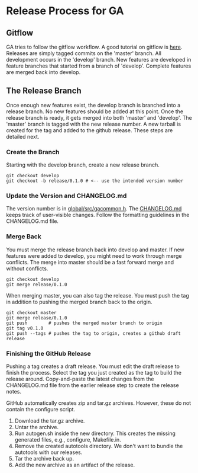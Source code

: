 # Release Process for GA

## Gitflow

GA tries to follow the gitflow workflow.  A good tutorial on gitflow is [here](https://www.atlassian.com/git/tutorials/comparing-workflows/gitflow-workflow).  Releases are simply tagged commits on the 'master' branch.  All development occurs in the 'develop' branch.  New features are developed in feature branches that started from a branch of 'develop'.  Complete features are merged back into develop.

## The Release Branch

Once enough new features exist, the develop branch is branched into a release branch.  No new features should be added at this point.  Once the release branch is ready, it gets merged into both 'master' and 'develop'.  The 'master' branch is tagged with the new release number.  A new tarball is created for the tag and added to the github release.   These steps are detailed next.

### Create the Branch

Starting with the develop branch, create a new release branch.
```
git checkout develop
git checkout -b release/0.1.0 # <-- use the intended version number
```

### Update the Version and CHANGELOG.md

The version number is in [global/src/gacommon.h](global/src/gacommon.h).  The [CHANGELOG.md](CHANGELOG.md) keeps track of user-visible changes.  Follow the formatting guidelines in the CHANGELOG.md file.

### Merge Back

You must merge the release branch back into develop and master.  If new features were added to develop, you might need to work through merge conflicts.  The merge into master should be a fast forward merge and without conflicts.
```
git checkout develop
git merge release/0.1.0
```
When merging master, you can also tag the release.  You must push the tag in addition to pushing the merged branch back to the origin.
```
git checkout master
git merge release/0.1.0
git push        # pushes the merged master branch to origin
git tag v0.1.0
git push --tags # pushes the tag to origin, creates a github draft release
```

### Finishing the GitHub Release

Pushing a tag creates a draft release.  You must edit the draft release to finish the process.  Select the tag you just created as the tag to build the release around.  Copy-and-paste the latest changes from the CHANGELOG.md file from the earlier release step to create the release notes.

GitHub automatically creates zip and tar.gz archives.  However, these do not contain the configure script.
1. Download the tar.gz archive.
2. Untar the archive.
3. Run autogen.sh inside the new directory.  This creates the missing generated files, e.g., configure, Makefile.in.
4. Remove the created autotools directory. We don't want to bundle the autotools with our releases.
5. Tar the archive back up.
6. Add the new archive as an artifact of the release.
